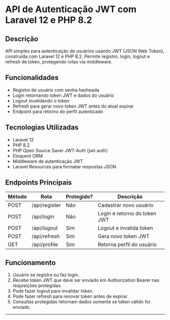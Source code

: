 # API de Autenticação JWT com Laravel 12 e PHP 8.2

## Descrição

API simples para autenticação de usuários usando JWT (JSON Web Token), construída com Laravel 12 e PHP 8.2. Permite registro, login, logout e refresh de token, protegendo rotas via middleware.

## Funcionalidades

- Registro de usuário com senha hasheada
- Login retornando token JWT e dados do usuário
- Logout invalidando o token
- Refresh para gerar novo token JWT antes do atual expirar
- Endpoint para retorno do perfil autenticado

## Tecnologias Utilizadas

- Laravel 12
- PHP 8.2
- PHP Open Source Saver JWT-Auth (jwt-auth)
- Eloquent ORM
- Middleware de autenticação JWT
- Laravel Resources para formatar respostas JSON

## Endpoints Principais

| Método | Rota         | Protegido? | Descrição                   |
|--------|--------------|------------|-----------------------------|
| POST   | /api/register| Não        | Cadastrar novo usuário       |
| POST   | /api/login   | Não        | Login e retorno do token JWT |
| POST   | /api/logout  | Sim        | Logout e invalida token      |
| POST   | /api/refresh | Sim        | Gera novo token JWT          |
| GET    | /api/profile | Sim        | Retorna perfil do usuário    |

## Funcionamento

1. Usuário se registra ou faz login.
2. Recebe token JWT que deve ser enviado em Authorization Bearer nas requisições protegidas.
3. Pode fazer logout para invalidar token.
4. Pode fazer refresh para renovar token antes de expirar.
5. Consultas protegidas retornam dados somente se token válido for enviado.

---
